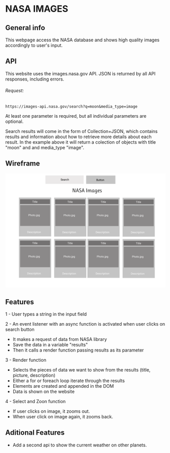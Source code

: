 # NASA IMAGES 

## General info
This webpage access the NASA database and shows high quality images accordingly to user's input. 
	
## API
This website uses the images.nasa.gov API. 
JSON is returned by all API responses, including errors. 

###### Request:
```
https://images-api.nasa.gov/search?q=moon&media_type=image
```

At least one parameter is required, but all individual parameters are optional. 

Search results will come in the form of Collection+JSON, which contains results and information about how to retrieve more  details about each result. In the example above it will return a colection of objects with title "moon" and and media_type "image". 

## Wireframe

![Mockup](/mockup-nasa-images.png)

## Features
1 - User types a string in the input field 

2 - An event listener with an async function is activated when user clicks on search button 
  * It makes a request of data from NASA library 
  * Save the data in a variable "results" 
  * Then it calls a render function passing results as its parameter 

3 - Render function 
  * Selects the pieces of data we want to show from the results (title, picture, description) 
  * Either a for or foreach loop iterate through the results 
  * Elements are created and appended in the DOM
  * Data is shown on the website 

4 - Select and Zoon function
  * If user clicks on image, it zooms out. 
  * When user click on image again, it zooms back. 

## Aditional Features
* Add a second api to show the current weather on other planets. 
